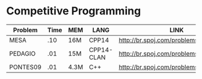 # Competitive Programming

|   Problem       |      Time      |      MEM      |      LANG       | LINK              |
|-----------------|----------------|---------------|-----------------|-------------------|
|MESA|.10|16M|CPP14|http://br.spoj.com/problems/MESA/|
|PEDAGIO|.01|15M|CPP14-CLAN|http://br.spoj.com/problems/PEDAGIO/|
|PONTES09|.01|4.3M|C++|http://br.spoj.com/problems/PONTES09/|


